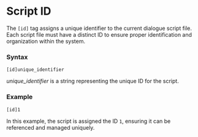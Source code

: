 # Script ID

The `[id]` tag assigns a unique identifier to the current dialogue script file. Each script file must have a distinct ID to ensure proper identification and organization within the system.

### Syntax

```
[id]unique_identifier
```

*unique_identifier* is a string representing the unique ID for the script.

### Example

```vns
[id]1
```

In this example, the script is assigned the ID `1`, ensuring it can be referenced and managed uniquely.
